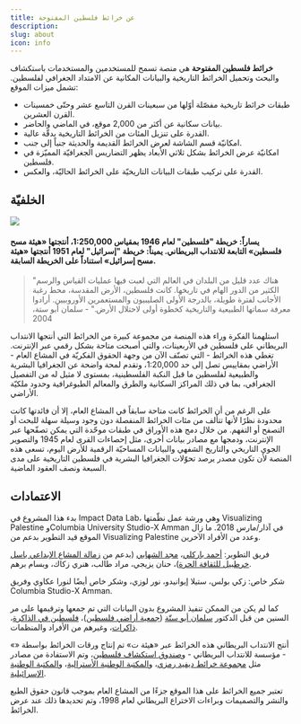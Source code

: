 ```yaml
---
title: عن خرائط فلسطين المفتوحة
description: 
slug: about
icon: info
---
```

**خرائط فلسطين المفتوحة** هي منصة تسمح للمستخدمين والمستخدمات باستكشاف والبحث وتحميل الخرائط التاريخية والبيانات المكانية عن الامتداد الجغرافي لفلسطين. تشمل ميزات الموقع:

* طبقات خرائط تاريخية مفصّلة أوّلها من سبعينات القرن التاسع عشر وحتّى خمسينات القرن العشرين.
* بيانات سكانية عن أكثر من 2,000 موقع، في الماضي والحاضر.
* القدرة على تنزيل المئات من الخرائط التاريخية بدقّة عالية.
* امكانيّة قسم الشاشة لعرض الخرائط القديمة والحديثة جنباً إلى جنب.
* امكانيّة عرض الخرائط بشكل ثلاثي الأبعاد يظهر التضاريس الجغرافيّة المميّزة في فلسطين.
* القدرة على تركيب طبقات البيانات التاريخيّة على الخرائط الحاليّة، والعكس.

الخلفيّة
--------

![]({assets}/img/palestine-israel-maps.jpg)

#### يساراً: خريطة "فلسطين" لعام 1946 بمقياس 1:250,000، أنتجتها «هيئة مسح فلسطين» التابعة للانتداب البريطاني. يميناً: خريطة "إسرائيل" لعام 1951 أنتجتها «هيئة مسح إسرائيل» استناداً على الخريطة السابقة.

> "هناك عدد قليل من البلدان في العالم التي لعبت فيها عمليات القياس والرسم الكثير من الدور الهام في تاريخها. كانت فلسطين، الأرض المقدسة، محط رغبة الأجانب لفترة طويلة، بالدرجة الأولى الصليبيون والمستعمرين الأوروبيين. أرادوا معرفة سماتها الطبيعية والتاريخية كخطوة أولى لاحتلال الأرض." - سلمان أبو ستة، 2004

استلهمنا الفكرة وراء هذه المنصة من مجموعة كبيرة من الخرائط التي أنتجها الانتداب البريطاني على فلسطين في الأربعينات، والتي أصبحت متاحة بشكل رقمي عبر الإنترنت. تغطي هذه الخرائط - التي تصنّف الآن من وجهة الحقوق الفكريّة في المشاع العام - الأراضي بمقاييس تصل إلى حد 1:20,000، وتقدم لمحة واضحة عن الجغرافيا البشرية والطبيعية لفلسطين ما قبل النكبة الفلسطينية، بمستوى لا مثيل له من التفصيل الجغرافي، بما في ذلك المراكز السكانية والطرق والمعالم الطبوغرافية وحدود ملكيّة الأراضي.

على الرغم من أن الخرائط كانت متاحة سابقاً في المشاع العام، إلا أن فائدتها كانت محدودة نظرًا لأنها تتألف من مئات الخرائط المنفصلة دون وجود وسيلة سهلة للبحث أو التصفح أو التفهم. من خلال دمج هذه الأوراق في طبقات موحّدة التي يمكن تصفّحها عبر الإنترنت، ودمجها مع مصادر بيانات أخرى، مثل إحصاءات القرى لعام 1945 والتصوير الجوي التاريخي والتاريخ الشفهي والبيانات المساحيّة الرقمية للأرض اليوم، تسعى هذه المنصة لأن تكون مصدر يرصد تحوّلات الجغرافيا البشرية في فلسطين التاريخية على مدى السبعة ونصف العقود الماضية.

الاعتمادات
----------

بدء هذا المشروع في Impact Data Lab، وهي ورشة عمل نظّمتها Visualizing Palestine وColumbia University Studio-X Amman في آذار/مارس 2018. ما زال الموقع قيد التطوير بدعم من Visualizing Palestine وعدد من الأفراد الآخرين.

فريق التطوير: [أحمد باركلي](https://ahmadbarclay.com/)، [مجد الشهابي](https://majdal.cc) (بدعم من [زمالة المشاع الإبداعي باسل خرطبيل للثقافة الحرة](https://creativecommons.org/bassel-khartabil-fellowship/))، حنان يزيجي، مراد طالب، هنري زكاك، وبسام برهم.

شكر خاص: زكي بولس، ستيلا إيوانيدو، نور لوزي، وشكر خاص أيضًا لنورا عكاوي وفريق Columbia Studio-X Amman.

كما لم يكن من الممكن تنفيذ المشروع بدون البيانات التي تم جمعها وترقيمها على مر السنين من قبل الدكتور [سلمان أبو ستّة](https://ar.wikipedia.org/wiki/%D8%B3%D9%84%D9%85%D8%A7%D9%86_%D8%A3%D8%A8%D9%88_%D8%B3%D8%AA%D8%A9) ([جمعية أراضي فلسطين](https://www.plands.org/ar/home))، [فلسطين في الذاكرة](https://www.palestineremembered.com/ar/index.html)، [ذاكرات](https://www.zochrot.org/welcome/index/ar)، وغيرهم من الأفراد والمنظمات.

أنتج الانتداب البريطاني هذه الخرائط عبر «هيئة ت» تم إنتاج ورقات الخرائط بواسطة «» - مؤسسة للانتداب البريطاني - و[صندوق استكشاف فلسطين](https://www.pef.org.uk/)، وتم الاستفادة من مصادر مثل [مجموعة خرائط ديفيد رمزي](https://www.davidrumsey.com/)، و[المكتبة الوطنية الأسترالية](https://www.nla.gov.au/)، و[المكتبة الوطنية الإسرائيلية](https://www.nli.org.il/ar).

تعتبر جميع الخرائط على هذا الموقع جزءًا من المشاع العام بموجب قانون حقوق الطبع والنشر والتصميمات وبراءات الاختراع البريطاني لعام 1998، وتم تحديدها ذلك عند عرض الخرائط.